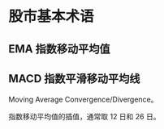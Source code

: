 # 股市基本术语

## EMA 指数移动平均值



## MACD 指数平滑移动平均线

Moving Average Convergence/Divergence。

指数移动平均值的插值，通常取 12 日和 26 日。